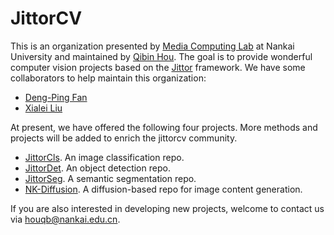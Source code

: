 <!--

**Here are some ideas to get you started:**

🙋‍♀️ A short introduction - what is your organization all about?
🌈 Contribution guidelines - how can the community get involved?
👩‍💻 Useful resources - where can the community find your docs? Is there anything else the community should know?
🍿 Fun facts - what does your team eat for breakfast?
🧙 Remember, you can do mighty things with the power of [Markdown](https://docs.github.com/github/writing-on-github/getting-started-with-writing-and-formatting-on-github/basic-writing-and-formatting-syntax)
-->


# JittorCV

This is an organization presented by [Media Computing Lab](https://mmcheng.net/) at Nankai University and maintained by [Qibin Hou](https://houqb.github.io/). The goal is to provide wonderful computer vision projects based on the [Jittor](https://cg.cs.tsinghua.edu.cn/jittor/) framework. We have some collaborators to help maintain this organization:

- [Deng-Ping Fan](https://dengpingfan.github.io/)
- [Xialei Liu](https://mmcheng.net/xliu/)

At present, we have offered the following four projects. More methods and projects will be added to enrich the jittorcv community.

- [JittorCls](https://github.com/JittorCV/jittorcls). An image classification repo.
- [JittorDet](https://github.com/JittorCV/jittordet). An object detection repo.
- [JittorSeg](https://github.com/JittorCV/jittorseg). A semantic segmentation repo.
- [NK-Diffusion](https://github.com/JittorCV/nk-diffusion). A diffusion-based repo for image content generation.

If you are also interested in developing new projects, welcome to contact us via houqb@nankai.edu.cn.

